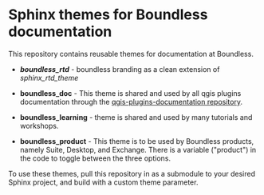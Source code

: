 Sphinx themes for Boundless documentation
========================================

This repository contains reusable themes for documentation at Boundless.

* ***boundless_rtd*** - boundless branding as a clean extension of *sphinx_rtd_theme* 

* **boundless_doc** - This theme is shared and used by all qgis plugins documentation through the [qgis-plugins-documentation repository](https://github.com/boundlessgeo/qgis-plugins-documentation).

* **boundless_learning** - theme is shared and used by many tutorials and workshops.

* **boundless_product** - This theme is to be used by Boundless products, namely Suite, Desktop, and Exchange. There is a variable ("product") in the code to toggle between the three options.

To use these themes, pull this repository in as a submodule to your desired Sphinx project, and build with a custom theme parameter.
